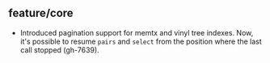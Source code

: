 ## feature/core

* Introduced pagination support for memtx and vinyl tree indexes. Now, it's
  possible to resume `pairs` and `select` from the position where the last
  call stopped (gh-7639).
